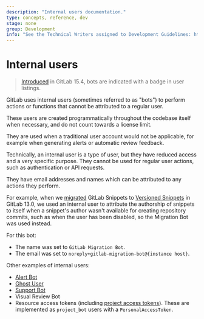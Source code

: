 ```yaml
---
description: "Internal users documentation."
type: concepts, reference, dev
stage: none
group: Development
info: "See the Technical Writers assigned to Development Guidelines: https://about.gitlab.com/handbook/product/ux/technical-writing/#assignments-to-development-guidelines"
---
```


# Internal users

> [Introduced](https://gitlab.com/gitlab-org/gitlab/-/merge_requests/97584) in GitLab 15.4, bots are indicated with a badge in user listings.

GitLab uses internal users (sometimes referred to as "bots") to perform
actions or functions that cannot be attributed to a regular user.

These users are created programmatically throughout the codebase itself when
necessary, and do not count towards a license limit.

They are used when a traditional user account would not be applicable, for
example when generating alerts or automatic review feedback.

Technically, an internal user is a type of user, but they have reduced access
and a very specific purpose. They cannot be used for regular user actions,
such as authentication or API requests.

They have email addresses and names which can be attributed to any actions
they perform.

For example, when we [migrated](https://gitlab.com/gitlab-org/gitlab/-/issues/216120)
GitLab Snippets to [Versioned Snippets](../user/snippets.md#versioned-snippets)
in GitLab 13.0, we used an internal user to attribute the authorship of
snippets to itself when a snippet's author wasn't available for creating
repository commits, such as when the user has been disabled, so the Migration
Bot was used instead.

For this bot:

- The name was set to `GitLab Migration Bot`.
- The email was set to `noreply+gitlab-migration-bot@{instance host}`.

Other examples of internal users:

- [Alert Bot](../operations/metrics/alerts.md#trigger-actions-from-alerts)
- [Ghost User](../user/profile/account/delete_account.md#associated-records)
- [Support Bot](../user/project/service_desk.md#support-bot-user)
- Visual Review Bot
- Resource access tokens (including [project access tokens](../user/project/settings/project_access_tokens.md)).
  These are implemented as `project_bot` users with a `PersonalAccessToken`.
